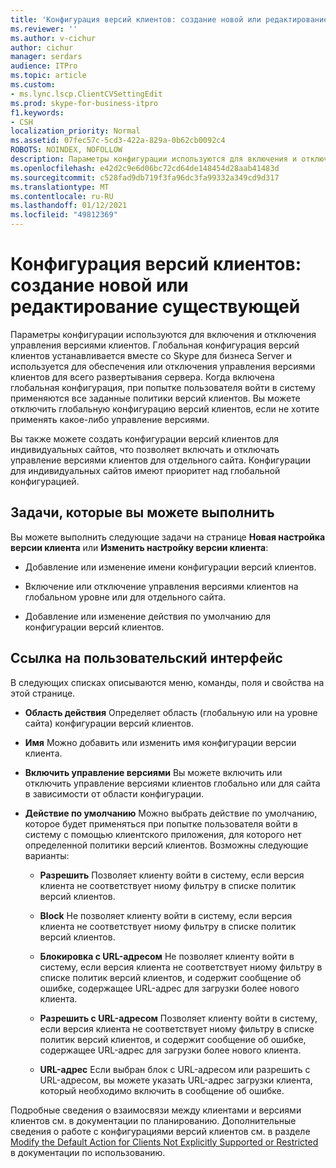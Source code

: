 ```yaml
---
title: 'Конфигурация версий клиентов: создание новой или редактирование существующей'
ms.reviewer: ''
ms.author: v-cichur
author: cichur
manager: serdars
audience: ITPro
ms.topic: article
ms.custom:
- ms.lync.lscp.ClientCVSettingEdit
ms.prod: skype-for-business-itpro
f1.keywords:
- CSH
localization_priority: Normal
ms.assetid: 07fec57c-5cd3-422a-829a-0b62cb0092c4
ROBOTS: NOINDEX, NOFOLLOW
description: Параметры конфигурации используются для включения и отключения управления версиями клиентов. Глобальная конфигурация версий клиентов устанавливается вместе со Skype для бизнеса Server и используется для обеспечения или отключения управления версиями клиентов для всего развертывания сервера. Когда включена глобальная конфигурация, при попытке пользователя войти в систему применяются все заданные политики версий клиентов. Вы можете отключить глобальную конфигурацию версий клиентов, если не хотите применять какое-либо управление версиями.
ms.openlocfilehash: e42d2c9e6d06bc72cd64de148454d28aab41483d
ms.sourcegitcommit: c528fad9db719f3fa96dc3fa99332a349cd9d317
ms.translationtype: MT
ms.contentlocale: ru-RU
ms.lasthandoff: 01/12/2021
ms.locfileid: "49812369"
---
```

# <a name="client-version-configuration-create-new-or-edit-existing"></a>Конфигурация версий клиентов: создание новой или редактирование существующей

Параметры конфигурации используются для включения и отключения управления версиями клиентов. Глобальная конфигурация версий клиентов устанавливается вместе со Skype для бизнеса Server и используется для обеспечения или отключения управления версиями клиентов для всего развертывания сервера. Когда включена глобальная конфигурация, при попытке пользователя войти в систему применяются все заданные политики версий клиентов. Вы можете отключить глобальную конфигурацию версий клиентов, если не хотите применять какое-либо управление версиями.

Вы также можете создать конфигурации версий клиентов для индивидуальных сайтов, что позволяет включать и отключать управление версиями клиентов для отдельного сайта. Конфигурации для индивидуальных сайтов имеют приоритет над глобальной конфигурацией.

## <a name="tasks-you-can-perform"></a>Задачи, которые вы можете выполнить

Вы можете выполнить следующие задачи на странице **Новая настройка версии клиента** или **Изменить настройку версии клиента**:

- Добавление или изменение имени конфигурации версий клиентов.

- Включение или отключение управления версиями клиентов на глобальном уровне или для отдельного сайта.

- Добавление или изменение действия по умолчанию для конфигурации версий клиентов.

## <a name="ui-reference"></a>Ссылка на пользовательский интерфейс

В следующих списках описываются меню, команды, поля и свойства на этой странице.

- **Область действия** Определяет область (глобальную или на уровне сайта) конфигурации версий клиентов.

- **Имя** Можно добавить или изменить имя конфигурации версии клиента.

- **Включить управление версиями** Вы можете включить или отключить управление версиями клиентов глобально или для сайта в зависимости от области конфигурации.

- **Действие по умолчанию** Можно выбрать действие по умолчанию, которое будет применяться при попытке пользователя войти в систему с помощью клиентского приложения, для которого нет определенной политики версий клиентов. Возможны следующие варианты:

  - **Разрешить** Позволяет клиенту войти в систему, если версия клиента не соответствует ниому фильтру в списке политик версий клиентов.

  - **Block** Не позволяет клиенту войти в систему, если версия клиента не соответствует ниому фильтру в списке политик версий клиентов.

  - **Блокировка с URL-адресом** Не позволяет клиенту войти в систему, если версия клиента не соответствует ниому фильтру в списке политик версий клиентов, и содержит сообщение об ошибке, содержащее URL-адрес для загрузки более нового клиента.

  - **Разрешить с URL-адресом** Позволяет клиенту войти в систему, если версия клиента не соответствует ниому фильтру в списке политик версий клиентов, и содержит сообщение об ошибке, содержащее URL-адрес для загрузки более нового клиента.

  - **URL-адрес** Если выбран  блок с URL-адресом или разрешить с URL-адресом, вы можете указать URL-адрес загрузки клиента, который необходимо включить в сообщение об ошибке. 

Подробные сведения о взаимосвязи между клиентами [](https://technet.microsoft.com/library/0f126571-91a2-45d5-855c-1e4ddb45fc04.aspx) и версиями клиентов см. в документации по планированию. Дополнительные сведения о работе с конфигурациями версий клиентов см. в разделе [Modify the Default Action for Clients Not Explicitly Supported or Restricted](https://technet.microsoft.com/library/548dd0f5-62fe-4c3f-8952-2b9fd4c5fff3.aspx) в документации по использованию.


